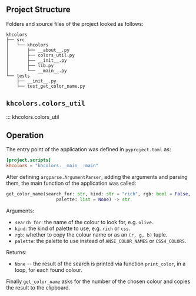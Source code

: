 ## Project Structure

Folders and source files of the project looked as follows:
```
khcolors
├── src
│   └── khcolors
│       ├── __about__.py
│       ├── colors_util.py
│       ├── __init__.py
│       ├── lib.py
│       └── __main__.py
└── tests
    ├── __init__.py
    └── test_get_color_name.py
```

## `khcolors.colors_util`

::: khcolors.colors_util

## Operation

The entry point of the application was defined in `pyproject.toml` as:

```toml
[project.scripts]
khcolors = "khcolors.__main__:main"
```

After defining `argparse.ArgumentParser`, adding the arguments and parsing
them, the main function of the application was called:

```python
get_color_name(search_for: str, kind: str = "rich", rgb: bool = False,
                   palette: list = None) -> str
```

Arguments:

- `search_for`: the name of the colour to look for, e.g. `olive`.
- `kind`: the kind of palette to use, e.g. `rich` or `css`.
- `rgb`: whether to copy the colour name or as an `(r, g, b)` tuple.
- `palette`: the palette to use instead of `ANSI_COLOR_NAMES` or `CSS4_COLORS`.

Returns:

- `None` -- the result of the search is printed via function `print_color`,
in a loop, for each found colour.

Finally `get_color_name` asks for the number of the chosen colour and copies
the result to the clipboard.
